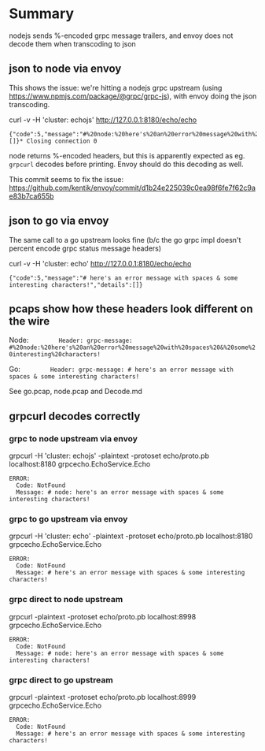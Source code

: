 # Summary

nodejs sends %-encoded grpc message trailers, and envoy does not decode them when transcoding to json

## json to node via envoy

This shows the issue: we're hitting a nodejs grpc upstream (using https://www.npmjs.com/package/@grpc/grpc-js), with envoy doing the json transcoding.

curl -v  -H 'cluster: echojs' http://127.0.0.1:8180/echo/echo

	{"code":5,"message":"#%20node:%20here's%20an%20error%20message%20with%20spaces%20&%20some%20interesting%20characters!","details":[]}* Closing connection 0

node returns %-encoded headers, but this is apparently expected as eg. `grpcurl` decodes before printing. Envoy should do this decoding as well.

This commit seems to fix the issue: https://github.com/kentik/envoy/commit/d1b24e225039c0ea98f6fe7f62c9ae83b7ca655b

## json to go via envoy

The same call to a go upstream looks fine (b/c the go grpc impl doesn't percent encode grpc status message headers)

curl -v  -H 'cluster: echo' http://127.0.0.1:8180/echo/echo

	{"code":5,"message":"# here's an error message with spaces & some interesting characters!","details":[]}

## pcaps show how these headers look different on the wire

Node:
`        Header: grpc-message: #%20node:%20here's%20an%20error%20message%20with%20spaces%20&%20some%20interesting%20characters!`

Go:
`        Header: grpc-message: # here's an error message with spaces & some interesting characters!`

See go.pcap, node.pcap and Decode.md

## grpcurl decodes correctly

### grpc to node upstream via envoy

grpcurl -H 'cluster: echojs' -plaintext -protoset echo/proto.pb localhost:8180 grpcecho.EchoService.Echo

	ERROR:
	  Code: NotFound
	  Message: # node: here's an error message with spaces & some interesting characters!

### grpc to go upstream via envoy

grpcurl -H 'cluster: echo' -plaintext -protoset echo/proto.pb localhost:8180 grpcecho.EchoService.Echo

	ERROR:
	  Code: NotFound
	  Message: # here's an error message with spaces & some interesting characters!


### grpc direct to node upstream

grpcurl -plaintext -protoset echo/proto.pb localhost:8998 grpcecho.EchoService.Echo

	ERROR:
	  Code: NotFound
	  Message: # node: here's an error message with spaces & some interesting characters!


### grpc direct to go upstream

grpcurl -plaintext -protoset echo/proto.pb localhost:8999 grpcecho.EchoService.Echo

	ERROR:
	  Code: NotFound
	  Message: # here's an error message with spaces & some interesting characters!





